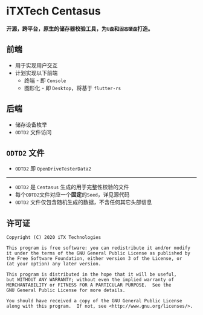 # iTXTech Centasus

**开源，跨平台，原生的储存器校验工具，为`U盘`和`固态硬盘`打造。**

## 前端

* 用于实现用户交互
* 计划实现以下前端
  * 终端 - 即 `Console`
  * 图形化 - 即 `Desktop`，将基于 `flutter-rs`

## 后端

* 储存设备枚举
* `ODTD2` 文件访问

## `ODTD2` 文件

* `ODTD2` 即 `OpenDriveTesterData2`
-----
* `ODTD2` 是 `Centasus` 生成的用于完整性校验的文件
* 每个`ODTD2`文件对应一个**固定**的`Seed`，详见源代码
* `ODTD2` 文件仅包含随机生成的数据，不含任何其它头部信息

## 许可证

    Copyright (C) 2020 iTX Technologies

	This program is free software: you can redistribute it and/or modify
	it under the terms of the GNU General Public License as published by
	the Free Software Foundation, either version 3 of the License, or
	(at your option) any later version.

	This program is distributed in the hope that it will be useful,
	but WITHOUT ANY WARRANTY; without even the implied warranty of
	MERCHANTABILITY or FITNESS FOR A PARTICULAR PURPOSE.  See the
	GNU General Public License for more details.

	You should have received a copy of the GNU General Public License
	along with this program.  If not, see <http://www.gnu.org/licenses/>.
